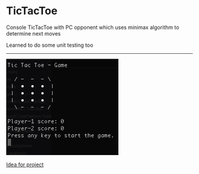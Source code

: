 # TicTacToe

Console TicTacToe with PC opponent which uses minimax algorithm to determine next moves

Learned to do some unit testing too

---

![Screenshot](/screenshot.png)

[Idea for project](https://robertheaton.com/2018/10/09/programming-projects-for-advanced-beginners-3-a/)
